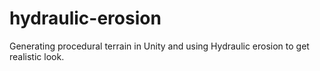 # hydraulic-erosion
Generating procedural terrain in Unity and using Hydraulic erosion to get realistic look.

